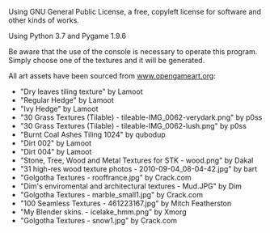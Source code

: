 Using GNU General Public License, a free, copyleft license for software and other kinds of works.

Using Python 3.7 and Pygame 1.9.6

Be aware that the use of the console is necessary to operate this program.
Simply choose one of the textures and it will be generated.

All art assets have been sourced from www.opengameart.org:
- "Dry leaves tiling texture" by Lamoot
- "Regular Hedge" by Lamoot
- "Ivy Hedge" by Lamoot
- "30 Grass Textures (Tilable) - tileable-IMG_0062-verydark.png" by p0ss
- "30 Grass Textures (Tilable) - tileable-IMG_0062-lush.png" by p0ss
- "Burnt Coal Ashes Tiling 1024" by qubodup
- "Dirt 002" by Lamoot
- "Dirt 004" by Lamoot
- "Stone, Tree, Wood and Metal Textures for STK - wood.png" by Dakal
- "31 high-res wood texture photos - 2010-09-04_08-04-42.jpg" by bart
- "Golgotha Textures - rooffrance.jpg" by Crack.com
- "Dim's enviromental and architectural textures - Mud.JPG" by Dim
- "Golgotha Textures - marble_small1.jpg" by Crack.com
- "100 Seamless Textures - 461223167.jpg" by Mitch Featherston
- "My Blender skins. - icelake_hmm.png" by Xmorg
- "Golgotha Textures - snow1.jpg" by Crack.com
